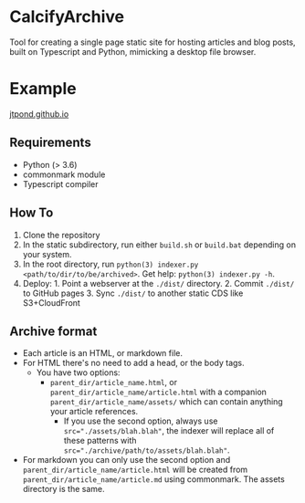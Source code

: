 # CalcifyArchive

Tool for creating a single page static site for hosting articles and blog posts, built on Typescript and Python, mimicking a desktop file browser.

# Example

[jtpond.github.io](https://jtpond.github.io)

## Requirements

 * Python (> 3.6)
  * commonmark module
 * Typescript compiler

## How To

  1. Clone the repository
  2. In the static subdirectory, run either `build.sh` or `build.bat` depending on your system.
  3. In the root directory, run `python(3) indexer.py <path/to/dir/to/be/archived>`. Get help: `python(3) indexer.py -h`.
  4. Deploy:
    1. Point a webserver at the `./dist/` directory.
    2. Commit `./dist/` to GitHub pages
    3. Sync `./dist/` to another static CDS like S3+CloudFront

## Archive format

  * Each article is an HTML, or markdown file.
  * For HTML there's no need to add a head, or the body tags.
    * You have two options:
      * `parent_dir/article_name.html`, or `parent_dir/article_name/article.html` with a companion `parent_dir/article_name/assets/` which can contain anything your article references.
        * If you use the second option, always use `src="./assets/blah.blah"`, the indexer will replace all of these patterns with `src="./archive/path/to/assets/blah.blah"`.
  * For markdown you can only use the second option and `parent_dir/article_name/article.html` will be created from `parent_dir/article_name/article.md` using commonmark. The assets directory is the same.
